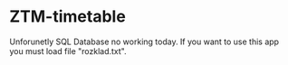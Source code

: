 # ZTM-timetable

Unforunetly SQL Database no working today. If you want to use this app you must load file "rozklad.txt".

